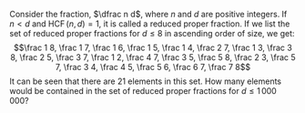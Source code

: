 Consider the fraction, $\dfrac n d$, where $n$ and $d$ are positive integers. If $n \lt d$ and $\operatorname{HCF}(n,d)=1$, it is called a reduced proper fraction.
If we list the set of reduced proper fractions for $d \le 8$ in ascending order of size, we get:
$$\frac 1 8, \frac 1 7, \frac 1 6, \frac 1 5, \frac 1 4, \frac 2 7, \frac 1 3, \frac 3 8, \frac 2 5, \frac 3 7, \frac 1 2, \frac 4 7, \frac 3 5, \frac 5 8, \frac 2 3, \frac 5 7, \frac 3 4, \frac 4 5, \frac 5 6, \frac 6 7, \frac 7 8$$
It can be seen that there are $21$ elements in this set.
How many elements would be contained in the set of reduced proper fractions for $d \le 1\,000\,000$?